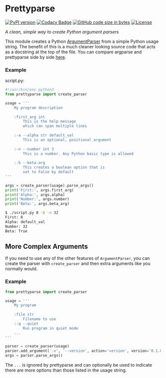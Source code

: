 # Prettyparse

[![PyPI version](https://img.shields.io/pypi/v/prettyparse.svg)](https://pypi.org/project/prettyparse/)
[![Codacy Badge](https://api.codacy.com/project/badge/Grade/cc0574a2e4c64f60bece2a6b1caa2b0f)](https://www.codacy.com/app/MatthewScholefield/prettyparse?utm_source=github.com&amp;utm_medium=referral&amp;utm_content=MatthewScholefield/prettyparse&amp;utm_campaign=Badge_Grade)
[![GitHub code size in bytes](https://img.shields.io/github/languages/code-size/matthewscholefield/prettyparse.svg)](https://github.com/MatthewScholefield/prettyparse/archive/master.zip)
[![License](https://img.shields.io/github/license/matthewscholefield/prettyparse.svg)](https://github.com/MatthewScholefield/prettyparse/blob/master/LICENSE)

*A clean, simple way to create Python argument parsers*

This module creates a Python [ArgumentParser][argparse] from a simple Python
usage string. The benefit of this is a much cleaner looking source code
that acts as a docstring at the top of the file. You can compare argparse
and prettyparse side by side [here][comparison].

[argparse]: https://docs.python.org/3.6/library/argparse.html
[comparison]: https://gist.github.com/MatthewScholefield/12839868f307f409118f1e6a554df973

### Example

script.py:

```Python
#!/usr/bin/env python3
from prettyparse import create_parser

usage = '''
    My program description
    
    :first_arg int
        This is the help message
        which can span multiple lines
    
    :-a --alpha str default_val
        This is an optional, positional argument
    
    :-n --number int 3
        This is a number. Any Python basic type is allowed
    
    :-b --beta-arg
        This creates a boolean option that is
        set to False by default
'''

args = create_parser(usage).parse_args()
print('First:', args.first_arg)
print('Alpha:', args.alpha)
print('Number:', args.number)
print('Beta:', args.beta_arg)

```

```bash
$ ./script.py 8 -b -n 32
First: 8
Alpha: default_val
Number: 32
Beta: True
```

## More Complex Arguments

If you need to use any of the other features of `ArgumentParser`,
you can create the parser with `create_parser` and then extra arguments
like you normally would.

### Example

```Python
from prettyparse import create_parser

usage = '''
    My program
    
    :file str
        Filename to use
    :-q --quiet
        Run program in quiet mode
    ...
'''

parser = create_parser(usage)
parser.add_argument('-v', '--version', action='version', version='0.1.0')
args = parser.parse_args()

```
The `...` is ignored by prettyparse and can optionally be used to indicate
there are more options than those listed in the usage string.
